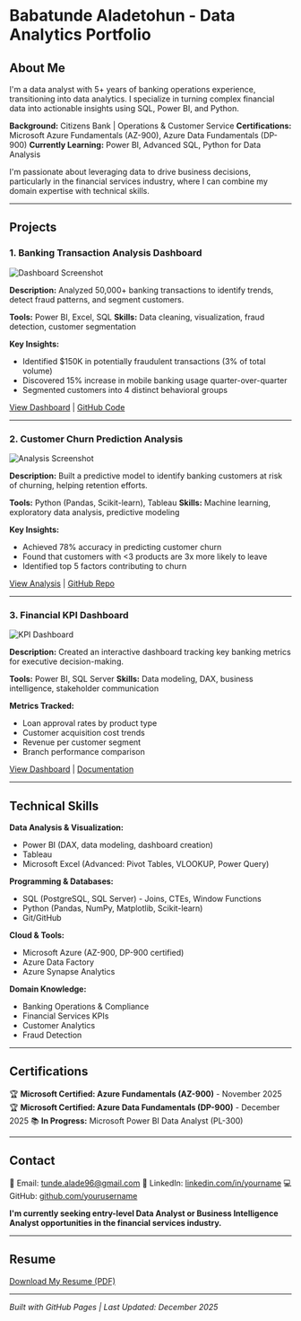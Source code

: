 # Babatunde Aladetohun - Data Analytics Portfolio

## About Me

I'm a data analyst with 5+ years of banking operations experience, transitioning into data analytics. I specialize in turning complex financial data into actionable insights using SQL, Power BI, and Python.

**Background:** Citizens Bank | Operations & Customer Service
**Certifications:** Microsoft Azure Fundamentals (AZ-900), Azure Data Fundamentals (DP-900)
**Currently Learning:** Power BI, Advanced SQL, Python for Data Analysis

I'm passionate about leveraging data to drive business decisions, particularly in the financial services industry, where I can combine my domain expertise with technical skills.

---

## Projects

### 1. Banking Transaction Analysis Dashboard
![Dashboard Screenshot](images/project1-screenshot.png)

**Description:** Analyzed 50,000+ banking transactions to identify trends, detect fraud patterns, and segment customers.

**Tools:** Power BI, Excel, SQL
**Skills:** Data cleaning, visualization, fraud detection, customer segmentation

**Key Insights:**
- Identified $150K in potentially fraudulent transactions (3% of total volume)
- Discovered 15% increase in mobile banking usage quarter-over-quarter
- Segmented customers into 4 distinct behavioral groups

[View Dashboard](link-to-powerbi-publish) | [GitHub Code](link-to-repo)

---

### 2. Customer Churn Prediction Analysis
![Analysis Screenshot](images/project2-screenshot.png)

**Description:** Built a predictive model to identify banking customers at risk of churning, helping retention efforts.

**Tools:** Python (Pandas, Scikit-learn), Tableau
**Skills:** Machine learning, exploratory data analysis, predictive modeling

**Key Insights:**
- Achieved 78% accuracy in predicting customer churn
- Found that customers with <3 products are 3x more likely to leave
- Identified top 5 factors contributing to churn

[View Analysis](link-to-jupyter-notebook) | [GitHub Repo](link-to-repo)

---

### 3. Financial KPI Dashboard
![KPI Dashboard](images/project3-screenshot.png)

**Description:** Created an interactive dashboard tracking key banking metrics for executive decision-making.

**Tools:** Power BI, SQL Server
**Skills:** Data modeling, DAX, business intelligence, stakeholder communication

**Metrics Tracked:**
- Loan approval rates by product type
- Customer acquisition cost trends
- Revenue per customer segment
- Branch performance comparison

[View Dashboard](link-to-powerbi) | [Documentation](link-to-github)

---

## Technical Skills

**Data Analysis & Visualization:**
- Power BI (DAX, data modeling, dashboard creation)
- Tableau
- Microsoft Excel (Advanced: Pivot Tables, VLOOKUP, Power Query)

**Programming & Databases:**
- SQL (PostgreSQL, SQL Server) - Joins, CTEs, Window Functions
- Python (Pandas, NumPy, Matplotlib, Scikit-learn)
- Git/GitHub

**Cloud & Tools:**
- Microsoft Azure (AZ-900, DP-900 certified)
- Azure Data Factory
- Azure Synapse Analytics

**Domain Knowledge:**
- Banking Operations & Compliance
- Financial Services KPIs
- Customer Analytics
- Fraud Detection

---

## Certifications

🏆 **Microsoft Certified: Azure Fundamentals (AZ-900)** - November 2025
🏆 **Microsoft Certified: Azure Data Fundamentals (DP-900)** - December 2025
📚 **In Progress:** Microsoft Power BI Data Analyst (PL-300)

---

## Contact

📧 Email: tunde.alade96@gmail.com 
💼 LinkedIn: [linkedin.com/in/yourname](https://linkedin.com/in/yourname)
💻 GitHub: [github.com/yourusername](https://github.com/yourusername)


**I'm currently seeking entry-level Data Analyst or Business Intelligence Analyst opportunities in the financial services industry.**

---

## Resume

[Download My Resume (PDF)](link-to-resume.pdf)

---

*Built with GitHub Pages | Last Updated: December 2025*
